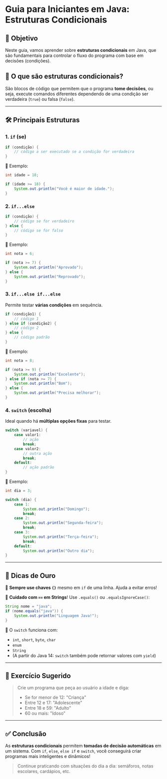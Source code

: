 # Guia para Iniciantes em Java: Estruturas Condicionais

## 🧠 Objetivo

Neste guia, vamos aprender sobre **estruturas condicionais** em Java, que são fundamentais para controlar o fluxo do programa com base em decisões (condições).

## 📘 O que são estruturas condicionais?

São blocos de código que permitem que o programa **tome decisões**, ou seja, execute comandos diferentes dependendo de uma condição ser verdadeira (`true`) ou falsa (`false`).

---

## 🛠️ Principais Estruturas

### 1. `if` (se)

```java
if (condição) {
    // código a ser executado se a condição for verdadeira
}
```

📌 Exemplo:

```java
int idade = 18;

if (idade >= 18) {
    System.out.println("Você é maior de idade.");
}
```

### 2. `if...else`

```java
if (condição) {
    // código se for verdadeiro
} else {
    // código se for falso
}
```

📌 Exemplo:

```java
int nota = 6;

if (nota >= 7) {
    System.out.println("Aprovado");
} else {
    System.out.println("Reprovado");
}
```

### 3. `if...else if...else`

Permite testar **várias condições** em sequência.

```java
if (condição1) {
    // código 1
} else if (condição2) {
    // código 2
} else {
    // código padrão
}
```

📌 Exemplo:

```java
int nota = 8;

if (nota >= 9) {
    System.out.println("Excelente");
} else if (nota >= 7) {
    System.out.println("Bom");
} else {
    System.out.println("Precisa melhorar");
}
```

### 4. `switch` (escolha)

Ideal quando há **múltiplas opções fixas** para testar.

```java
switch (variavel) {
    case valor1:
        // ação
        break;
    case valor2:
        // outra ação
        break;
    default:
        // ação padrão
}
```

📌 Exemplo:

```java
int dia = 3;

switch (dia) {
    case 1:
        System.out.println("Domingo");
        break;
    case 2:
        System.out.println("Segunda-feira");
        break;
    case 3:
        System.out.println("Terça-feira");
        break;
    default:
        System.out.println("Outro dia");
}
```

---

## 🧩 Dicas de Ouro

🔹 **Sempre use chaves `{}`** mesmo em `if` de uma linha. Ajuda a evitar erros!

🔹 **Cuidado com `==` em Strings**! Use `.equals()` ou `.equalsIgnoreCase()`:

```java
String nome = "java";
if (nome.equals("java")) {
    System.out.println("Linguagem Java!");
}
```

🔹 O `switch` funciona com:

* `int`, `short`, `byte`, `char`
* `enum`
* `String`
* (A partir do Java 14: `switch` também pode retornar valores com `yield`)

---

## 🎯 Exercício Sugerido

> Crie um programa que peça ao usuário a idade e diga:
>
> * Se for menor de 12: "Criança"
> * Entre 12 e 17: "Adolescente"
> * Entre 18 e 59: "Adulto"
> * 60 ou mais: "Idoso"

---

## ✅ Conclusão

As **estruturas condicionais** permitem **tomadas de decisão automáticas** em um sistema. Com `if`, `else`, `else if` e `switch`, você conseguirá criar programas mais inteligentes e dinâmicos!

> Continue praticando com situações do dia a dia: semáforos, notas escolares, cardápios, etc.
